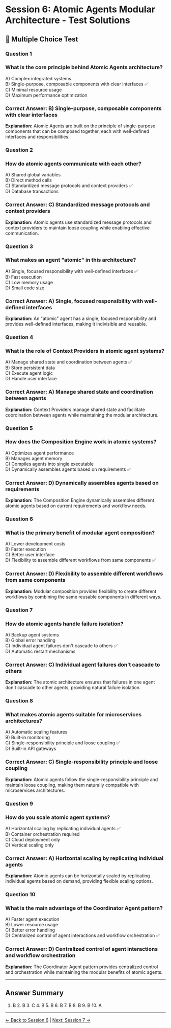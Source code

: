 # Session 6: Atomic Agents Modular Architecture - Test Solutions

## 📝 Multiple Choice Test

### Question 1
### What is the core principle behind Atomic Agents architecture?

A) Complex integrated systems  
B) Single-purpose, composable components with clear interfaces ✅  
C) Minimal resource usage  
D) Maximum performance optimization  
### Correct Answer: B) Single-purpose, composable components with clear interfaces

**Explanation:** Atomic Agents are built on the principle of single-purpose components that can be composed together, each with well-defined interfaces and responsibilities.

### Question 2
### How do atomic agents communicate with each other?

A) Shared global variables  
B) Direct method calls  
C) Standardized message protocols and context providers ✅  
D) Database transactions  
### Correct Answer: C) Standardized message protocols and context providers

**Explanation:** Atomic agents use standardized message protocols and context providers to maintain loose coupling while enabling effective communication.

### Question 3
### What makes an agent "atomic" in this architecture?

A) Single, focused responsibility with well-defined interfaces ✅  
B) Fast execution  
C) Low memory usage  
D) Small code size  
### Correct Answer: A) Single, focused responsibility with well-defined interfaces

**Explanation:** An "atomic" agent has a single, focused responsibility and provides well-defined interfaces, making it indivisible and reusable.

### Question 4
### What is the role of Context Providers in atomic agent systems?

A) Manage shared state and coordination between agents ✅  
B) Store persistent data  
C) Execute agent logic  
D) Handle user interface  
### Correct Answer: A) Manage shared state and coordination between agents

**Explanation:** Context Providers manage shared state and facilitate coordination between agents while maintaining the modular architecture.

### Question 5
### How does the Composition Engine work in atomic systems?

A) Optimizes agent performance  
B) Manages agent memory  
C) Compiles agents into single executable  
D) Dynamically assembles agents based on requirements ✅  
### Correct Answer: D) Dynamically assembles agents based on requirements

**Explanation:** The Composition Engine dynamically assembles different atomic agents based on current requirements and workflow needs.

### Question 6
### What is the primary benefit of modular agent composition?

A) Lower development costs  
B) Faster execution  
C) Better user interface  
D) Flexibility to assemble different workflows from same components ✅  
### Correct Answer: D) Flexibility to assemble different workflows from same components

**Explanation:** Modular composition provides flexibility to create different workflows by combining the same reusable components in different ways.

### Question 7
### How do atomic agents handle failure isolation?

A) Backup agent systems  
B) Global error handling  
C) Individual agent failures don't cascade to others ✅  
D) Automatic restart mechanisms  
### Correct Answer: C) Individual agent failures don't cascade to others

**Explanation:** The atomic architecture ensures that failures in one agent don't cascade to other agents, providing natural failure isolation.

### Question 8
### What makes atomic agents suitable for microservices architectures?

A) Automatic scaling features  
B) Built-in monitoring  
C) Single-responsibility principle and loose coupling ✅  
D) Built-in API gateways  
### Correct Answer: C) Single-responsibility principle and loose coupling

**Explanation:** Atomic agents follow the single-responsibility principle and maintain loose coupling, making them naturally compatible with microservices architectures.

### Question 9
### How do you scale atomic agent systems?

A) Horizontal scaling by replicating individual agents ✅  
B) Container orchestration required  
C) Cloud deployment only  
D) Vertical scaling only  
### Correct Answer: A) Horizontal scaling by replicating individual agents

**Explanation:** Atomic agents can be horizontally scaled by replicating individual agents based on demand, providing flexible scaling options.

### Question 10
### What is the main advantage of the Coordinator Agent pattern?

A) Faster agent execution  
B) Lower resource usage  
C) Better error handling  
D) Centralized control of agent interactions and workflow orchestration ✅  
### Correct Answer: D) Centralized control of agent interactions and workflow orchestration

**Explanation:** The Coordinator Agent pattern provides centralized control and orchestration while maintaining the modular benefits of atomic agents.

---

## Answer Summary

1. B  2. B  3. C  4. B  5. B  6. B  7. B  8. B  9. B  10. A

---

[← Back to Session 6](Session6_Atomic_Agents_Modular_Architecture.md) | [Next: Session 7 →](Session7_First_ADK_Agent.md)